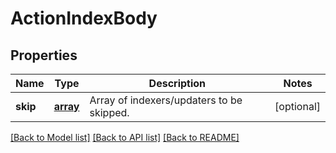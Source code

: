 # ActionIndexBody

## Properties
Name | Type | Description | Notes
------------ | ------------- | ------------- | -------------
**skip** | [**array**](array.md) | Array of indexers/updaters to be skipped. | [optional] 

[[Back to Model list]](../../README.md#documentation-for-models) [[Back to API list]](../../README.md#documentation-for-api-endpoints) [[Back to README]](../../README.md)

